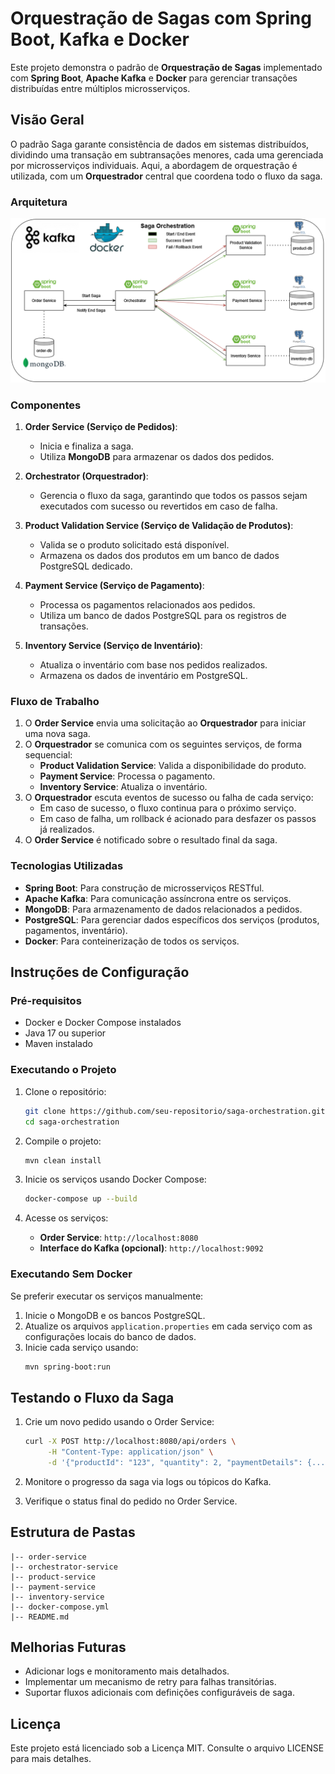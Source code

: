 # Orquestração de Sagas com Spring Boot, Kafka e Docker

Este projeto demonstra o padrão de **Orquestração de Sagas** implementado com **Spring Boot**, **Apache Kafka** e **Docker** para gerenciar transações distribuídas entre múltiplos microsserviços.

## Visão Geral

O padrão Saga garante consistência de dados em sistemas distribuídos, dividindo uma transação em subtransações menores, cada uma gerenciada por microsserviços individuais. Aqui, a abordagem de orquestração é utilizada, com um **Orquestrador** central que coordena todo o fluxo da saga.

### Arquitetura

![img.png](img.png)

### Componentes

1. **Order Service (Serviço de Pedidos)**:
    - Inicia e finaliza a saga.
    - Utiliza **MongoDB** para armazenar os dados dos pedidos.

2. **Orchestrator (Orquestrador)**:
    - Gerencia o fluxo da saga, garantindo que todos os passos sejam executados com sucesso ou revertidos em caso de falha.

3. **Product Validation Service (Serviço de Validação de Produtos)**:
    - Valida se o produto solicitado está disponível.
    - Armazena os dados dos produtos em um banco de dados PostgreSQL dedicado.

4. **Payment Service (Serviço de Pagamento)**:
    - Processa os pagamentos relacionados aos pedidos.
    - Utiliza um banco de dados PostgreSQL para os registros de transações.

5. **Inventory Service (Serviço de Inventário)**:
    - Atualiza o inventário com base nos pedidos realizados.
    - Armazena os dados de inventário em PostgreSQL.

### Fluxo de Trabalho

1. O **Order Service** envia uma solicitação ao **Orquestrador** para iniciar uma nova saga.
2. O **Orquestrador** se comunica com os seguintes serviços, de forma sequencial:
    - **Product Validation Service**: Valida a disponibilidade do produto.
    - **Payment Service**: Processa o pagamento.
    - **Inventory Service**: Atualiza o inventário.
3. O **Orquestrador** escuta eventos de sucesso ou falha de cada serviço:
    - Em caso de sucesso, o fluxo continua para o próximo serviço.
    - Em caso de falha, um rollback é acionado para desfazer os passos já realizados.
4. O **Order Service** é notificado sobre o resultado final da saga.

### Tecnologias Utilizadas

- **Spring Boot**: Para construção de microsserviços RESTful.
- **Apache Kafka**: Para comunicação assíncrona entre os serviços.
- **MongoDB**: Para armazenamento de dados relacionados a pedidos.
- **PostgreSQL**: Para gerenciar dados específicos dos serviços (produtos, pagamentos, inventário).
- **Docker**: Para conteinerização de todos os serviços.

## Instruções de Configuração

### Pré-requisitos

- Docker e Docker Compose instalados
- Java 17 ou superior
- Maven instalado

### Executando o Projeto

1. Clone o repositório:
   ```bash
   git clone https://github.com/seu-repositorio/saga-orchestration.git
   cd saga-orchestration
   ```

2. Compile o projeto:
   ```bash
   mvn clean install
   ```

3. Inicie os serviços usando Docker Compose:
   ```bash
   docker-compose up --build
   ```

4. Acesse os serviços:
    - **Order Service**: `http://localhost:8080`
    - **Interface do Kafka (opcional)**: `http://localhost:9092`

### Executando Sem Docker

Se preferir executar os serviços manualmente:
1. Inicie o MongoDB e os bancos PostgreSQL.
2. Atualize os arquivos `application.properties` em cada serviço com as configurações locais do banco de dados.
3. Inicie cada serviço usando:
   ```bash
   mvn spring-boot:run
   ```

## Testando o Fluxo da Saga

1. Crie um novo pedido usando o Order Service:
   ```bash
   curl -X POST http://localhost:8080/api/orders \
        -H "Content-Type: application/json" \
        -d '{"productId": "123", "quantity": 2, "paymentDetails": {...}}'
   ```

2. Monitore o progresso da saga via logs ou tópicos do Kafka.
3. Verifique o status final do pedido no Order Service.

## Estrutura de Pastas

```
|-- order-service
|-- orchestrator-service
|-- product-service
|-- payment-service
|-- inventory-service
|-- docker-compose.yml
|-- README.md
```

## Melhorias Futuras

- Adicionar logs e monitoramento mais detalhados.
- Implementar um mecanismo de retry para falhas transitórias.
- Suportar fluxos adicionais com definições configuráveis de saga.

## Licença

Este projeto está licenciado sob a Licença MIT. Consulte o arquivo LICENSE para mais detalhes.


